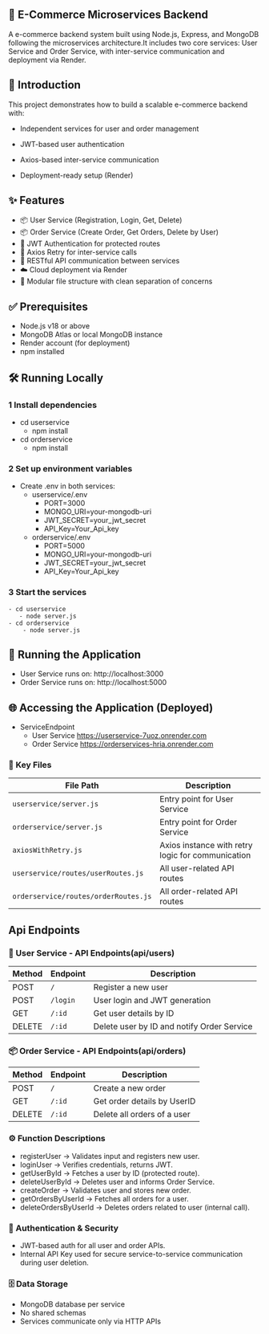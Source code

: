 ## 🛒 E-Commerce Microservices Backend

A e-commerce backend system built using Node.js, Express, and MongoDB following the microservices architecture.It includes two core services: User Service and Order Service, with inter-service communication and deployment via Render.

## 📌 Introduction

This project demonstrates how to build a scalable e-commerce backend with:

- Independent services for user and order management

- JWT-based user authentication

- Axios-based inter-service communication

- Deployment-ready setup (Render)

## ✨ Features
- 📦 User Service (Registration, Login, Get, Delete)
- 📦 Order Service (Create Order, Get Orders, Delete by User)
- 🔐 JWT Authentication for protected routes
- 🔄 Axios Retry for inter-service calls
- 📡 RESTful API communication between services
- ☁️ Cloud deployment via Render
- 🧩 Modular file structure with clean separation of concerns

## ✅ Prerequisites
- Node.js v18 or above
- MongoDB Atlas or local MongoDB instance
- Render account (for deployment)
- npm installed

## 🛠️ Running Locally
 ### 1 Install dependencies
   - cd userservice
       - npm install
   - cd orderservice
      - npm install
### 2 Set up environment variables
   - Create .env in both services:
      - userservice/.env
           - PORT=3000
           - MONGO_URI=your-mongodb-uri
           - JWT_SECRET=your_jwt_secret
           - API_Key=Your_Api_key
       - orderservice/.env
           - PORT=5000
           - MONGO_URI=your-mongodb-uri
           - JWT_SECRET=your_jwt_secret
           - API_Key=Your_Api_key
  ### 3 Start the services
    - cd userservice
       - node server.js
    - cd orderservice
        - node server.js
## 🚀 Running the Application
- User Service runs on: http://localhost:3000
- Order Service runs on: http://localhost:5000

## 🌐 Accessing the Application (Deployed)
 - ServiceEndpoint
    - User Service	https://userservice-7uoz.onrender.com
    - Order Service	 https://orderservices-hria.onrender.com

### 📁 Key Files

| File Path                        | Description                                      |
|----------------------------------|--------------------------------------------------|
| `userservice/server.js`         | Entry point for User Service                    |
| `orderservice/server.js`        | Entry point for Order Service                   |
|  `axiosWithRetry.js`      | Axios instance with retry logic for communication |
| `userservice/routes/userRoutes.js` | All user-related API routes                  |
| `orderservice/routes/orderRoutes.js` | All order-related API routes              |

## Api Endpoints
### 📌 User Service - API Endpoints(api/users)

| Method | Endpoint                   | Description                      |
|--------|----------------------------|----------------------------------|
| POST   | `/`                | Register a new user              |
| POST   | `/login`                   | User login and JWT generation    |
| GET    | `/:id`               | Get user details by ID           |
| DELETE | `/:id`               | Delete user by ID and notify Order Service |


### 📦 Order Service - API Endpoints(api/orders)

| Method | Endpoint                   | Description                      |
|--------|----------------------------|----------------------------------|
| POST   | `/`                  | Create a new order               |
| GET    | `/:id`              | Get order details by UserID          |
| DELETE | `/:id`                | Delete all orders of a user       |

### ⚙️ Function Descriptions
- registerUser → Validates input and registers new user.
- loginUser → Verifies credentials, returns JWT.
- getUserById → Fetches a user by ID (protected route).
- deleteUserById → Deletes user and informs Order Service.
- createOrder → Validates user and stores new order.
- getOrdersByUserId → Fetches all orders for a user.
- deleteOrdersByUserId → Deletes orders related to user (internal call).

### 🔐 Authentication & Security
- JWT-based auth for all user and order APIs.
- Internal API Key used for secure service-to-service communication during user deletion.

### 🗄️ Data Storage
- MongoDB database per service
- No shared schemas
- Services communicate only via HTTP APIs






